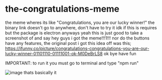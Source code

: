 # the-congratulations-meme
the meme wheres its like "Congratulations, you are our lucky winner!"
the binary link doesn't go to anywhere, don't have to try it
idk if this is requires but the package is electron
anyways yeah this is just good to take a screenshot of and say hey guys i got the meme!!!1!!!
nor do the buttons have any features, the original post i got this idea off was this;
https://ifunny.co/picture/congratulations-congratulations-you-are-our-lucky-winner-01101110-01111001-ok-M0DeBrLS8
ok bye have fun

IMPORTANT: to run it you must go to terminal and type "npm run"

![image](https://user-images.githubusercontent.com/112914108/188725247-f822c955-514e-480a-854c-701acf4b8fd0.png)
thats basically it
